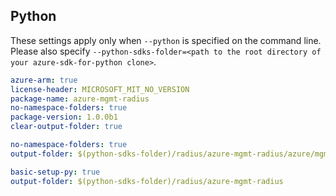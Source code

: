 ## Python

These settings apply only when `--python` is specified on the command line.
Please also specify `--python-sdks-folder=<path to the root directory of your azure-sdk-for-python clone>`.

``` yaml $(track2)
azure-arm: true
license-header: MICROSOFT_MIT_NO_VERSION
package-name: azure-mgmt-radius
no-namespace-folders: true
package-version: 1.0.0b1
clear-output-folder: true
```

``` yaml $(python-mode) == 'update' && $(track2)
no-namespace-folders: true
output-folder: $(python-sdks-folder)/radius/azure-mgmt-radius/azure/mgmt/radius
```

``` yaml $(python-mode) == 'create' && $(track2)
basic-setup-py: true
output-folder: $(python-sdks-folder)/radius/azure-mgmt-radius
```
